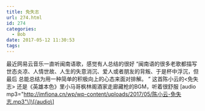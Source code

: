 ```yaml
---
title: 免失志
url: 274.html
id: 274
categories:
  - Bob
date: 2017-05-12 11:30:53
tags:
---
```


最近网易云音乐一直听闽南语歌，感觉有人总结的很好 “闽南语的很多老歌都描写世态炎凉、人情世故、人生的失意消沉、爱人或者朋友的背叛、于是杯中浮沉，但最后 总能总结为用一种简单的积极向上的心态来面对排解。 ” 这首陈小云的<免失志\> 还是《英雄本色》里小马哥枫林阁酒家走廊藏枪的BGM，听着很舒服 \[audio mp3="http://imfiona.cn/wp/wp-content/uploads/2017/05/陈小云-免失志.mp3"\]\[/audio\]